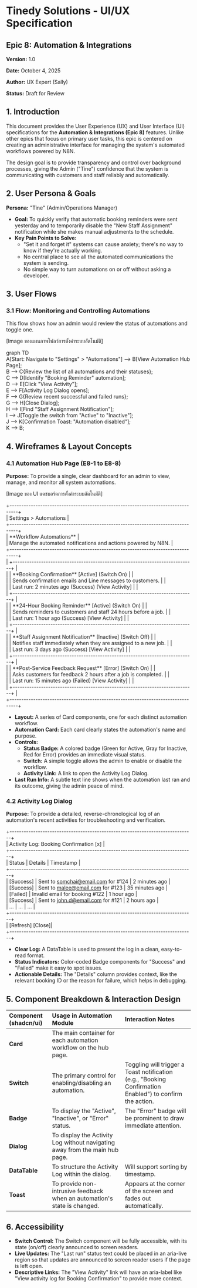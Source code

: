 # **Tinedy Solutions \- UI/UX Specification**

## **Epic 8: Automation & Integrations**

**Version:** 1.0

**Date:** October 4, 2025

**Author:** UX Expert (Sally)

**Status:** Draft for Review

## **1\. Introduction**

This document provides the User Experience (UX) and User Interface (UI) specifications for the **Automation & Integrations (Epic 8\)** features. Unlike other epics that focus on primary user tasks, this epic is centered on creating an administrative interface for managing the system's automated workflows powered by N8N.

The design goal is to provide transparency and control over background processes, giving the Admin ("Tine") confidence that the system is communicating with customers and staff reliably and automatically.

## **2\. User Persona & Goals**

**Persona:** "Tine" (Admin/Operations Manager)

* **Goal:** To quickly verify that automatic booking reminders were sent yesterday and to temporarily disable the "New Staff Assignment" notification while she makes manual adjustments to the schedule.  
* **Key Pain Points to Solve:**  
  * "Set it and forget it" systems can cause anxiety; there's no way to know if they're actually working.  
  * No central place to see all the automated communications the system is sending.  
  * No simple way to turn automations on or off without asking a developer.

## **3\. User Flows**

### **3.1 Flow: Monitoring and Controlling Automations**

This flow shows how an admin would review the status of automations and toggle one.

\[Image ของแผนภาพโฟลว์การตั้งค่าระบบอัตโนมัติ\]

graph TD  
    A\[Start: Navigate to "Settings" \> "Automations"\] \--\> B\[View Automation Hub Page\];  
    B \--\> C{Review the list of all automations and their statuses};  
    C \--\> D\[Identify "Booking Reminder" automation\];  
    D \--\> E\[Click "View Activity"\];  
    E \--\> F\[Activity Log Dialog opens\];  
    F \--\> G{Review recent successful and failed runs};  
    G \--\> H\[Close Dialog\];  
    H \--\> I\[Find "Staff Assignment Notification"\];  
    I \--\> J\[Toggle the switch from "Active" to "Inactive"\];  
    J \--\> K\[Confirmation Toast: "Automation disabled"\];  
    K \--\> B;

## **4\. Wireframes & Layout Concepts**

### **4.1 Automation Hub Page (E8-1 to E8-8)**

**Purpose:** To provide a single, clear dashboard for an admin to view, manage, and monitor all system automations.

\[Image ของ UI แดชบอร์ดการตั้งค่าระบบอัตโนมัติ\]

\+---------------------------------------------------------------------------------+  
| Settings \> Automations                                                          |  
\+---------------------------------------------------------------------------------+  
| \*\*Workflow Automations\*\* |  
| Manage the automated notifications and actions powered by N8N.                  |  
\+---------------------------------------------------------------------------------+  
| \+-----------------------------------------------------------------------------+ |  
| | \*\*Booking Confirmation\*\* \[Active\] (Switch On)     | |  
| | Sends confirmation emails and Line messages to customers.                   | |  
| | Last run: 2 minutes ago (Success)                    \[View Activity\]        | |  
| \+-----------------------------------------------------------------------------+ |  
| | \*\*24-Hour Booking Reminder\*\* \[Active\] (Switch On)     | |  
| | Sends reminders to customers and staff 24 hours before a job.             | |  
| | Last run: 1 hour ago (Success)                       \[View Activity\]        | |  
| \+-----------------------------------------------------------------------------+ |  
| | \*\*Staff Assignment Notification\*\* \[Inactive\] (Switch Off)  | |  
| | Notifies staff immediately when they are assigned to a new job.             | |  
| | Last run: 3 days ago (Success)                       \[View Activity\]        | |  
| \+-----------------------------------------------------------------------------+ |  
| | \*\*Post-Service Feedback Request\*\* \[Error\] (Switch On)      | |  
| | Asks customers for feedback 2 hours after a job is completed.             | |  
| | Last run: 15 minutes ago (Failed)                    \[View Activity\]        | |  
| \+-----------------------------------------------------------------------------+ |  
\+---------------------------------------------------------------------------------+

* **Layout:** A series of Card components, one for each distinct automation workflow.  
* **Automation Card:** Each card clearly states the automation's name and purpose.  
* **Controls:**  
  * **Status Badge:** A colored badge (Green for Active, Gray for Inactive, Red for Error) provides an immediate visual status.  
  * **Switch:** A simple toggle allows the admin to enable or disable the workflow.  
  * **Activity Link:** A link to open the Activity Log Dialog.  
* **Last Run Info:** A subtle text line shows when the automation last ran and its outcome, giving the admin peace of mind.

### **4.2 Activity Log Dialog**

**Purpose:** To provide a detailed, reverse-chronological log of an automation's recent activities for troubleshooting and verification.

\+------------------------------------------------------------------------------+  
| Activity Log: Booking Confirmation                                       \[x\] |  
\+------------------------------------------------------------------------------+  
| Status          | Details                               | Timestamp            |  
\+------------------------------------------------------------------------------+  
| \[Success\]       | Sent to somchai@email.com for \#124    | 2 minutes ago        |  
| \[Success\]       | Sent to malee@email.com for \#123      | 35 minutes ago       |  
| \[Failed\]        | Invalid email for booking \#122        | 1 hour ago           |  
| \[Success\]       | Sent to john.d@email.com for \#121     | 2 hours ago          |  
| ...             | ...                                   | ...                  |  
\+------------------------------------------------------------------------------+  
|                                                               \[Refresh\] \[Close\]|  
\+------------------------------------------------------------------------------+

* **Clear Log:** A DataTable is used to present the log in a clean, easy-to-read format.  
* **Status Indicators:** Color-coded Badge components for "Success" and "Failed" make it easy to spot issues.  
* **Actionable Details:** The "Details" column provides context, like the relevant booking ID or the reason for failure, which helps in debugging.

## **5\. Component Breakdown & Interaction Design**

| Component (shadcn/ui) | Usage in Automation Module | Interaction Notes |
| :---- | :---- | :---- |
| **Card** | The main container for each automation workflow on the hub page. |  |
| **Switch** | The primary control for enabling/disabling an automation. | Toggling will trigger a Toast notification (e.g., "Booking Confirmation Enabled") to confirm the action. |
| **Badge** | To display the "Active", "Inactive", or "Error" status. | The "Error" badge will be prominent to draw immediate attention. |
| **Dialog** | To display the Activity Log without navigating away from the main hub page. |  |
| **DataTable** | To structure the Activity Log within the dialog. | Will support sorting by timestamp. |
| **Toast** | To provide non-intrusive feedback when an automation's state is changed. | Appears at the corner of the screen and fades out automatically. |

## **6\. Accessibility**

* **Switch Control:** The Switch component will be fully accessible, with its state (on/off) clearly announced to screen readers.  
* **Live Updates:** The "Last run" status text could be placed in an aria-live region so that updates are announced to screen reader users if the page is left open.  
* **Descriptive Links:** The "View Activity" link will have an aria-label like "View activity log for Booking Confirmation" to provide more context.